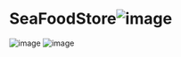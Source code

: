 # SeaFoodStore![image](https://user-images.githubusercontent.com/72543235/173301544-9848a900-d315-4306-9364-352a1220aca0.png)
![image](https://user-images.githubusercontent.com/72543235/173301551-21dacfe0-13dd-478d-a054-68ca058ea401.png)
![image](https://user-images.githubusercontent.com/72543235/173301559-c431fb98-697b-4785-8966-df0854c5625c.png)

